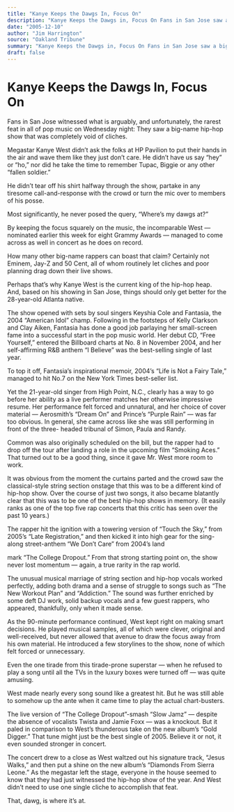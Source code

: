 ```yaml
---
title: "Kanye Keeps the Dawgs In, Focus On"
description: "Kanye Keeps the Dawgs in, Focus On Fans in San Jose saw a big-name hip-hop show that was completely void of cliches. The show opened with sets by soul singers Keyshia Cole and Fantasia, the 2004 “Amer..."
date: "2005-12-10"
author: "Jim Harrington"
source: "Oakland Tribune"
summary: "Kanye Keeps the Dawgs in, Focus On Fans in San Jose saw a big-name hip-hop show that was completely void of cliches. The show opened with sets by soul singers Keyshia Cole and Fantasia, the 2004 “American Idol” champ. To top it off, fantasia’s inspirational memoir, 2004’s “Life is Not a Fairy Tale,” managed to hit No.7 on the New York Times best-seller list "
draft: false
---
```


# Kanye Keeps the Dawgs In, Focus On

Fans in San Jose witnessed what is arguably, and unfortunately, the rarest feat in all of pop music on Wednesday night: They saw a big-name hip-hop show that was completely void of cliches.

Megastar Kanye West didn’t ask the folks at HP Pavilion to put their hands in the air and wave them like they just don’t care. He didn’t have us say “hey” or “ho,” nor did he take the time to remember Tupac, Biggie or any other “fallen soldier.”

He didn’t tear off his shirt halfway through the show, partake in any tiresome call-and-response with the crowd or turn the mic over to members of his posse.

Most significantly, he never posed the query, “Where’s my dawgs at?”

By keeping the focus squarely on the music, the incomparable West — nominated earlier this week for eight Grammy Awards — managed to come across as well in concert as he does on record.

How many other big-name rappers can boast that claim? Certainly not Eminem, Jay-Z and 50 Cent, all of whom routinely let cliches and poor planning drag down their live shows.

Perhaps that’s why Kanye West is the current king of the hip-hop heap. And, based on his showing in San Jose, things should only get better for the 28-year-old Atlanta native.

The show opened with sets by soul singers Keyshia Cole and Fantasia, the 2004 “American Idol” champ. Following in the footsteps of Kelly Clarkson and Clay Aiken, Fantasia has done a good job parlaying her small-screen fame into a successful start in the pop music world. Her debut CD, “Free Yourself,” entered the Billboard charts at No. 8 in November 2004, and her self-affirming R&B anthem “I Believe” was the best-selling single of last year.

To top it off, Fantasia’s inspirational memoir, 2004’s “Life is Not a Fairy Tale,” managed to hit No.7 on the New York Times best-seller list.

Yet the 21-year-old singer from High Point, N.C., clearly has a way to go before her ability as a live performer matches her otherwise impressive resume. Her performance felt forced and unnatural, and her choice of cover material — Aerosmith’s “Dream On” and Prince’s “Purple Rain” — was far too obvious. In general, she came across like she was still performing in front of the three- headed tribunal of Simon, Paula and Randy.

Common was also originally scheduled on the bill, but the rapper had to drop off the tour after landing a role in the upcoming film “Smoking Aces.” That turned out to be a good thing, since it gave Mr. West more room to work.

It was obvious from the moment the curtains parted and the crowd saw the classical-style string section onstage that this was to be a different kind of hip-hop show. Over the course of just two songs, it also became blatantly clear that this was to be one of the best hip-hop shows in memory. (It easily ranks as one of the top five rap concerts that this critic has seen over the past 10 years.)

The rapper hit the ignition with a towering version of “Touch the Sky,” from 2005’s “Late Registration,” and then kicked it into high gear for the sing-along street-anthem “We Don’t Care” from 2004’s land

mark “The College Dropout.” From that strong starting point on, the show never lost momentum — again, a true rarity in the rap world.

The unusual musical marriage of string section and hip-hop vocals worked perfectly, adding both drama and a sense of struggle to songs such as “The New Workout Plan” and “Addiction.” The sound was further enriched by some deft DJ work, solid backup vocals and a few guest rappers, who appeared, thankfully, only when it made sense.

As the 90-minute performance continued, West kept right on making smart decisions. He played musical samples, all of which were clever, original and well-received, but never allowed that avenue to draw the focus away from his own material. He introduced a few storylines to the show, none of which felt forced or unnecessary.

Even the one tirade from this tirade-prone superstar — when he refused to play a song until all the TVs in the luxury boxes were turned off — was quite amusing.

West made nearly every song sound like a greatest hit. But he was still able to somehow up the ante when it came time to play the actual chart-busters.

The live version of “The College Dropout”-smash “Slow Jamz” — despite the absence of vocalists Twista and Jamie Foxx — was a knockout. But it paled in comparison to West’s thunderous take on the new album’s “Gold Digger.” That tune might just be the best single of 2005. Believe it or not, it even sounded stronger in concert.

The concert drew to a close as West waltzed out his signature track, “Jesus Walks,” and then put a shine on the new album’s “Diamonds From Sierra Leone.” As the megastar left the stage, everyone in the house seemed to know that they had just witnessed the hip-hop show of the year. And West didn’t need to use one single cliche to accomplish that feat.

That, dawg, is where it’s at.
